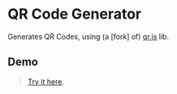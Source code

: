 # QR Code Generator

Generates QR Codes, using (a [fork] of) [qr.js](https://github.com/lifthrasiir/qr.js) lib.

## Demo

> [Try it here](http://katie-sussex-1997.io/QR-Code-Generator/demo).
